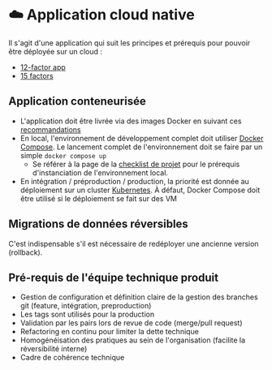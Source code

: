 # ☁️ Application cloud native

Il s'agit d'une application qui suit les principes et prérequis pour pouvoir être déployée sur un cloud :

* [12-factor app](https://12factor.net/fr/)
* [15 factors](https://developer.ibm.com/articles/15-factor-applications/#the-additional-factors-and-why-they-are-important1)

## Application conteneurisée

* L'application doit être livrée via des images Docker en suivant ces [recommandations](Recommandation%20de%20cre%CC%81ations%20d'images%20applicatives.pdf)
* En local, l'environnement de développement complet doit utiliser [Docker Compose](https://docs.docker.com/compose/). Le lancement complet de l'environnement doit se faire par un simple `docker compose up`
  * Se référer à la page de la [checklist de projet](../checklist-projet.md) pour le prérequis d'instanciation de l'environnement local.
* En intégration / préproduction / production, la priorité est donnée au déploiement sur un cluster [Kubernetes](https://kubernetes.io/fr/). À défaut, Docker Compose doit être utilisé si le déploiement se fait sur des VM

## Migrations de données réversibles

C'est indispensable s'il est nécessaire de redéployer une ancienne version (rollback).

## Pré-requis de l'équipe technique produit

* Gestion de configuration et définition claire de la gestion des branches git (feature, intégration, preproduction)
* Les tags sont utilisés pour la production
* Validation par les pairs lors de revue de code (merge/pull request)
* Refactoring en continu pour limiter la dette technique
* Homogénéisation des pratiques au sein de l'organisation (facilite la réversibilité interne)
* Cadre de cohérence technique
